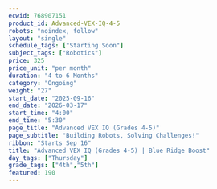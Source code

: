 ```yaml
---
ecwid: 768907151
product_id: Advanced-VEX-IQ-4-5
robots: "noindex, follow"
layout: "single"
schedule_tags: ["Starting Soon"]
subject_tags: ["Robotics"]
price: 325
price_unit: "per month"
duration: "4 to 6 Months"
category: "Ongoing"
weight: "27"
start_date: "2025-09-16"
end_date: "2026-03-17"
start_time: "4:00"
end_time: "5:30"
page_title: "Advanced VEX IQ (Grades 4-5)"
page_subtitle: "Building Robots, Solving Challenges!"
ribbon: "Starts Sep 16"
title: "Advanced VEX IQ (Grades 4-5) | Blue Ridge Boost"
day_tags: ["Thursday"]
grade_tags: ["4th","5th"]
featured: 190
---
```

